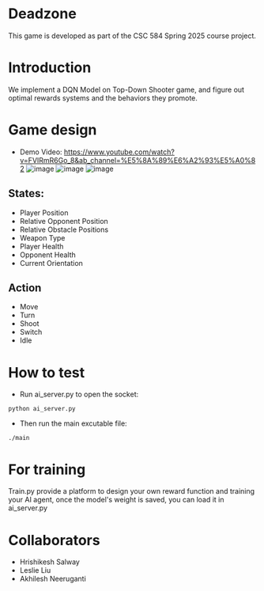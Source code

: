 # Deadzone
This game is developed as part of the CSC 584 Spring 2025 course project.

# Introduction
We implement a DQN Model on Top-Down Shooter game, and figure out optimal rewards systems and the behaviors they promote.

# Game design
- Demo Video:
https://www.youtube.com/watch?v=FVIRmR6Go_8&ab_channel=%E5%8A%89%E6%A2%93%E5%A0%82
![image](https://github.com/LiuKang-11/Deadzone/blob/main/screenshot/image1.png)
![image](https://github.com/LiuKang-11/Deadzone/blob/main/screenshot/image2.png)
![image](https://github.com/LiuKang-11/Deadzone/blob/main/screenshot/image3.png)


## States:
- Player Position
- Relative Opponent Position
- Relative Obstacle Positions
- Weapon Type
- Player Health
- Opponent Health
- Current Orientation

## Action
- Move
- Turn
- Shoot
- Switch
- Idle


# How to test

- Run ai_server.py to open the socket:
```
python ai_server.py
```
- Then run the main excutable file:
```
./main
```

# For training
Train.py provide a platform to design your own reward function and training your AI agent, once the model's weight is saved, you can load it in ai_server.py

# Collaborators
- Hrishikesh Salway
- Leslie Liu
- Akhilesh Neeruganti

